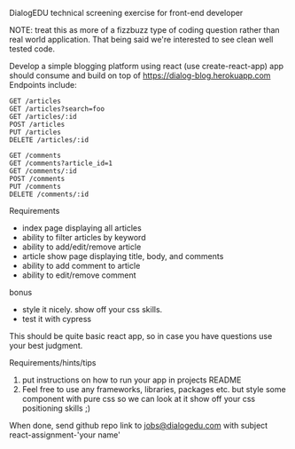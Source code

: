 DialogEDU technical screening exercise for front-end developer

NOTE: treat this as more of a fizzbuzz type of coding question rather than real world application. That being said we're interested to see clean well tested code.


Develop a simple blogging platform using react (use create-react-app)
app should consume and build on top of https://dialog-blog.herokuapp.com
  Endpoints include:

    GET /articles
    GET /articles?search=foo
    GET /articles/:id
    POST /articles
    PUT /articles
    DELETE /articles/:id

    GET /comments
    GET /comments?article_id=1
    GET /comments/:id
    POST /comments
    PUT /comments
    DELETE /comments/:id


Requirements
  - index page displaying all articles
  - ability to filter articles by keyword
  - ability to add/edit/remove article
  - article show page displaying title, body, and comments
  - ability to add comment to article
  - ability to edit/remove comment

bonus
  - style it nicely. show off your css skills.
  - test it with cypress


This should be quite basic react app, so in case you have questions use your best judgment.

Requirements/hints/tips

  1. put instructions on how to run your app in projects README
  2. Feel free to use any frameworks, libraries, packages etc.
      but style some component with pure css so we can look at it
      show off your css positioning skills ;)

When done, send github repo link to jobs@dialogedu.com with subject react-assignment-'your name'
